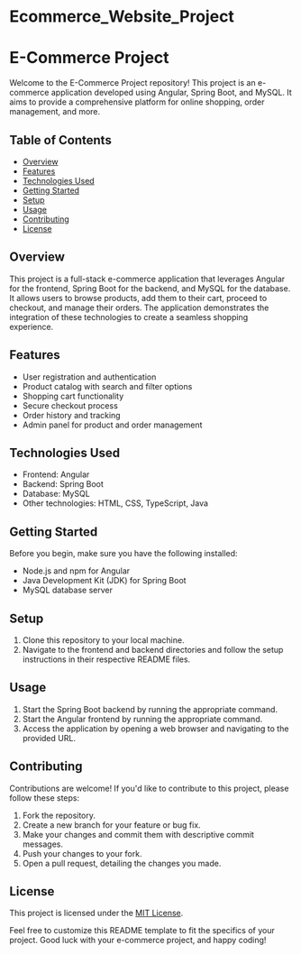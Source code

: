 # Ecommerce_Website_Project
# E-Commerce Project

Welcome to the E-Commerce Project repository! This project is an e-commerce application developed using Angular, Spring Boot, and MySQL. It aims to provide a comprehensive platform for online shopping, order management, and more.

## Table of Contents

- [Overview](#overview)
- [Features](#features)
- [Technologies Used](#technologies-used)
- [Getting Started](#getting-started)
- [Setup](#setup)
- [Usage](#usage)
- [Contributing](#contributing)
- [License](#license)

## Overview

This project is a full-stack e-commerce application that leverages Angular for the frontend, Spring Boot for the backend, and MySQL for the database. It allows users to browse products, add them to their cart, proceed to checkout, and manage their orders. The application demonstrates the integration of these technologies to create a seamless shopping experience.

## Features

- User registration and authentication
- Product catalog with search and filter options
- Shopping cart functionality
- Secure checkout process
- Order history and tracking
- Admin panel for product and order management

## Technologies Used

- Frontend: Angular
- Backend: Spring Boot
- Database: MySQL
- Other technologies: HTML, CSS, TypeScript, Java

## Getting Started

Before you begin, make sure you have the following installed:

- Node.js and npm for Angular
- Java Development Kit (JDK) for Spring Boot
- MySQL database server

## Setup

1. Clone this repository to your local machine.
2. Navigate to the frontend and backend directories and follow the setup instructions in their respective README files.

## Usage

1. Start the Spring Boot backend by running the appropriate command.
2. Start the Angular frontend by running the appropriate command.
3. Access the application by opening a web browser and navigating to the provided URL.

## Contributing

Contributions are welcome! If you'd like to contribute to this project, please follow these steps:

1. Fork the repository.
2. Create a new branch for your feature or bug fix.
3. Make your changes and commit them with descriptive commit messages.
4. Push your changes to your fork.
5. Open a pull request, detailing the changes you made.

## License

This project is licensed under the [MIT License](LICENSE).

Feel free to customize this README template to fit the specifics of your project. Good luck with your e-commerce project, and happy coding!
